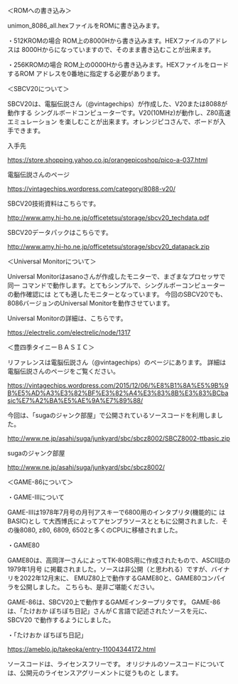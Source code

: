 ＜ROMへの書き込み＞

unimon_8086_all.hexファイルをROMに書き込みます。

・512KROMの場合
ROM上の8000Hから書き込みます。HEXファイルのアドレスは
8000Hからになっていますので、そのまま書き込むことが出来ます。

・256KROMの場合
ROM上の0000Hから書き込みます。HEXファイルをロードするROM
アドレスを0番地に指定する必要があります。



＜SBCV20について＞


SBCV20は、電脳伝説さん（@vintagechips）が作成した、V20または8088が動作する
シングルボードコンピューターです。V20(10MHz)が動作し、Z80高速エミュレーション
を楽しむことが出来ます。オレンジピコさんで、ボードが入手できます。

入手先

https://store.shopping.yahoo.co.jp/orangepicoshop/pico-a-037.html

電脳伝説さんのページ

https://vintagechips.wordpress.com/category/8088-v20/

SBCV20技術資料はこちらです。

http://www.amy.hi-ho.ne.jp/officetetsu/storage/sbcv20_techdata.pdf

SBCV20データパックはこちらです。

http://www.amy.hi-ho.ne.jp/officetetsu/storage/sbcv20_datapack.zip


＜Universal Monitorについて＞


Universal Monitorはasanoさんが作成したモニターで、まざまなプロセッサで同一
コマンドで動作します。とてもシンプルで、シングルボーコンピューターの動作確認には
とても適したモニターとなっています。
今回のSBCV20でも、8086バージョンのUniversal Monitorを動作させています。

Universal Monitorの詳細は、こちらです。

https://electrelic.com/electrelic/node/1317


＜豊四季タイニーＢＡＳＩＣ＞


リファレンスは電脳伝説さん（@vintagechips）のページにあります。
詳細は電脳伝説さんのページをご覧ください。

https://vintagechips.wordpress.com/2015/12/06/%E8%B1%8A%E5%9B%9B%E5%AD%A3%E3%82%BF%E3%82%A4%E3%83%8B%E3%83%BCbasic%E7%A2%BA%E5%AE%9A%E7%89%88/

今回は、「sugaのジャンク部屋」で公開されているソースコードを利用しました。

http://www.ne.jp/asahi/suga/junkyard/sbc/sbcz8002/SBCZ8002-ttbasic.zip

sugaのジャンク部屋

http://www.ne.jp/asahi/suga/junkyard/sbc/sbcz8002/


＜GAME-86について＞

・GAME-IIIについて


GAME-IIIは1978年7月号の月刊アスキーで6800用のインタプリタ(機能的に はBASIC)とし
て大西博氏によってアセンブラソースとともに公開されました．その後8080, z80, 6809,
 6502と多くのCPUに移植されました。


・GAME80


GAME80は、高岡洋一さんによってTK-80BS用に作成されたもので、ASCII誌の1979年1月号
に掲載されました。ソースは非公開（と思われる）ですが、バイナリを2022年12月末に、
EMUZ80上で動作するGAME80と、GAME80コンパイラを公開しました。
こちらも、是非ご堪能ください。


GAME-86は、SBCV20上で動作するGAMEインタープリタです。
GAME-86は、「たけおか ぼちぼち日記」さんがＣ言語で記述されたソースを元に、SBCV20
で動作するようにしました。

・「たけおか ぼちぼち日記」

https://ameblo.jp/takeoka/entry-11004344172.html



ソースコードは、ライセンスフリーです。
オリジナルのソースコードについては、公開元のライセンスアグリーメントに従うものと
します。

